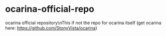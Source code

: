 # ocarina-official-repo
ocarina official repository\nThis if not the repo for ocarina itself (get ocarina here: https://github.com/StonyVista/ocarina)
